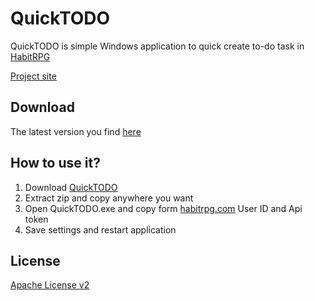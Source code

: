 QuickTODO
=========

QuickTODO is simple Windows application to quick create to-do task in [HabitRPG](https://habitrpg.com)

[Project site](http://marska.github.io/habitrpg-quick-todo/)

Download
---------

The latest version you find [here](http://marska.github.io/habitrpg-quick-todo/)

How to use it?
---------

1. Download [QuickTODO](http://marska.github.io/habitrpg-quick-todo/)
2. Extract zip and copy anywhere you want
3. Open QuickTODO.exe and copy form [habitrpg.com](https://habitrpg.com/#/options/settings/api) User ID and Api token
4. Save settings and restart application

License
---------

[Apache License v2](https://raw.githubusercontent.com/marska/habitrpg-quick-todo/master/LICENSE)
